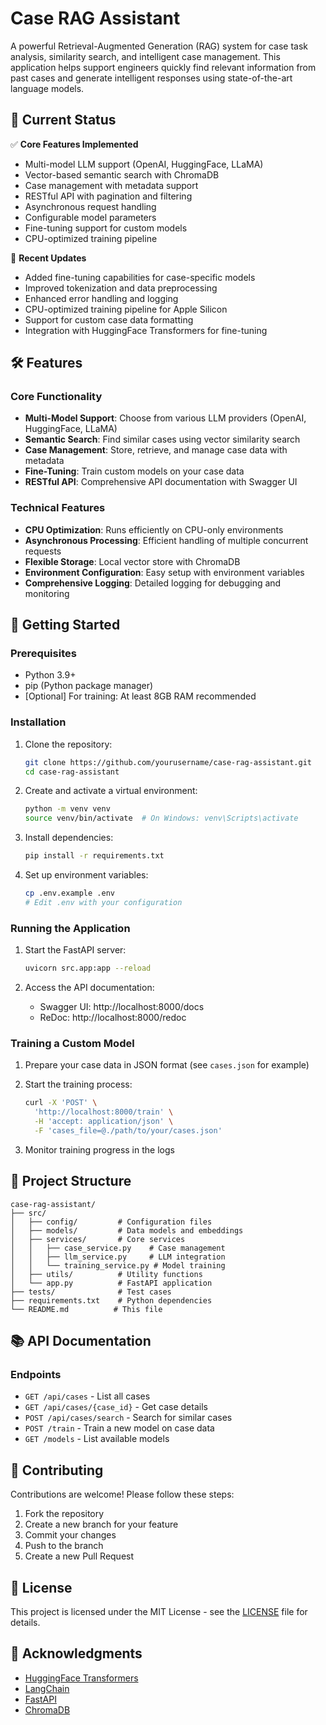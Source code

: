 # Case RAG Assistant

A powerful Retrieval-Augmented Generation (RAG) system for case task analysis, similarity search, and intelligent case management. This application helps support engineers quickly find relevant information from past cases and generate intelligent responses using state-of-the-art language models.

## 🚀 Current Status

✅ **Core Features Implemented**
- Multi-model LLM support (OpenAI, HuggingFace, LLaMA)
- Vector-based semantic search with ChromaDB
- Case management with metadata support
- RESTful API with pagination and filtering
- Asynchronous request handling
- Configurable model parameters
- Fine-tuning support for custom models
- CPU-optimized training pipeline

🔄 **Recent Updates**
- Added fine-tuning capabilities for case-specific models
- Improved tokenization and data preprocessing
- Enhanced error handling and logging
- CPU-optimized training pipeline for Apple Silicon
- Support for custom case data formatting
- Integration with HuggingFace Transformers for fine-tuning

## 🛠️ Features

### Core Functionality
- **Multi-Model Support**: Choose from various LLM providers (OpenAI, HuggingFace, LLaMA)
- **Semantic Search**: Find similar cases using vector similarity search
- **Case Management**: Store, retrieve, and manage case data with metadata
- **Fine-Tuning**: Train custom models on your case data
- **RESTful API**: Comprehensive API documentation with Swagger UI

### Technical Features
- **CPU Optimization**: Runs efficiently on CPU-only environments
- **Asynchronous Processing**: Efficient handling of multiple concurrent requests
- **Flexible Storage**: Local vector store with ChromaDB
- **Environment Configuration**: Easy setup with environment variables
- **Comprehensive Logging**: Detailed logging for debugging and monitoring

## 🚀 Getting Started

### Prerequisites

- Python 3.9+
- pip (Python package manager)
- [Optional] For training: At least 8GB RAM recommended

### Installation

1. Clone the repository:
   ```bash
   git clone https://github.com/yourusername/case-rag-assistant.git
   cd case-rag-assistant
   ```

2. Create and activate a virtual environment:
   ```bash
   python -m venv venv
   source venv/bin/activate  # On Windows: venv\Scripts\activate
   ```

3. Install dependencies:
   ```bash
   pip install -r requirements.txt
   ```

4. Set up environment variables:
   ```bash
   cp .env.example .env
   # Edit .env with your configuration
   ```

### Running the Application

1. Start the FastAPI server:
   ```bash
   uvicorn src.app:app --reload
   ```

2. Access the API documentation:
   - Swagger UI: http://localhost:8000/docs
   - ReDoc: http://localhost:8000/redoc

### Training a Custom Model

1. Prepare your case data in JSON format (see `cases.json` for example)

2. Start the training process:
   ```bash
   curl -X 'POST' \
     'http://localhost:8000/train' \
     -H 'accept: application/json' \
     -F 'cases_file=@./path/to/your/cases.json'
   ```

3. Monitor training progress in the logs

## 🧩 Project Structure

```
case-rag-assistant/
├── src/
│   ├── config/         # Configuration files
│   ├── models/         # Data models and embeddings
│   ├── services/       # Core services
│   │   ├── case_service.py    # Case management
│   │   ├── llm_service.py     # LLM integration
│   │   └── training_service.py # Model training
│   ├── utils/          # Utility functions
│   └── app.py          # FastAPI application
├── tests/              # Test cases
├── requirements.txt    # Python dependencies
└── README.md          # This file
```

## 📚 API Documentation

### Endpoints

- `GET /api/cases` - List all cases
- `GET /api/cases/{case_id}` - Get case details
- `POST /api/cases/search` - Search for similar cases
- `POST /train` - Train a new model on case data
- `GET /models` - List available models

## 🤝 Contributing

Contributions are welcome! Please follow these steps:

1. Fork the repository
2. Create a new branch for your feature
3. Commit your changes
4. Push to the branch
5. Create a new Pull Request

## 📄 License

This project is licensed under the MIT License - see the [LICENSE](LICENSE) file for details.

## 🙏 Acknowledgments

- [HuggingFace Transformers](https://huggingface.co/transformers/)
- [LangChain](https://python.langchain.com/)
- [FastAPI](https://fastapi.tiangolo.com/)
- [ChromaDB](https://www.trychroma.com/)
